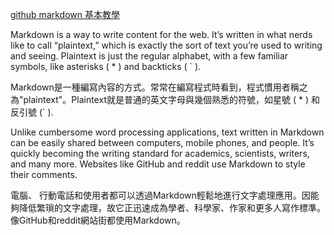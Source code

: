 [github markdown 基本教學](http://markdowntutorial.com)

Markdown is a way to write content for the web. It’s written in what nerds like to call “plaintext,” which is exactly the sort of text you’re used to writing and seeing. Plaintext is just the regular alphabet, with a few familiar symbols, like asterisks ( * ) and backticks ( ` ).

Markdown是一種編寫內容的方式。常常在編寫程式時看到，程式慣用者稱之為"plaintext"。Plaintext就是普通的英文字母與幾個熟悉的符號，如星號 ( * ) 和反引號 (` ).

Unlike cumbersome word processing applications, text written in Markdown can be easily shared between computers, mobile phones, and people. It’s quickly becoming the writing standard for academics, scientists, writers, and many more. Websites like GitHub and reddit use Markdown to style their comments.

電腦、 行動電話和使用者都可以透過Markdown輕鬆地進行文字處理應用。因能夠降低繁瑣的文字處理，故它正迅速成為學者、科學家、作家和更多人寫作標準。像GitHub和reddit網站街都使用Markdown。